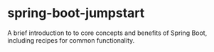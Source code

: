 # spring-boot-jumpstart
A brief introduction to to core concepts and benefits of Spring Boot, including recipes for common functionality.
